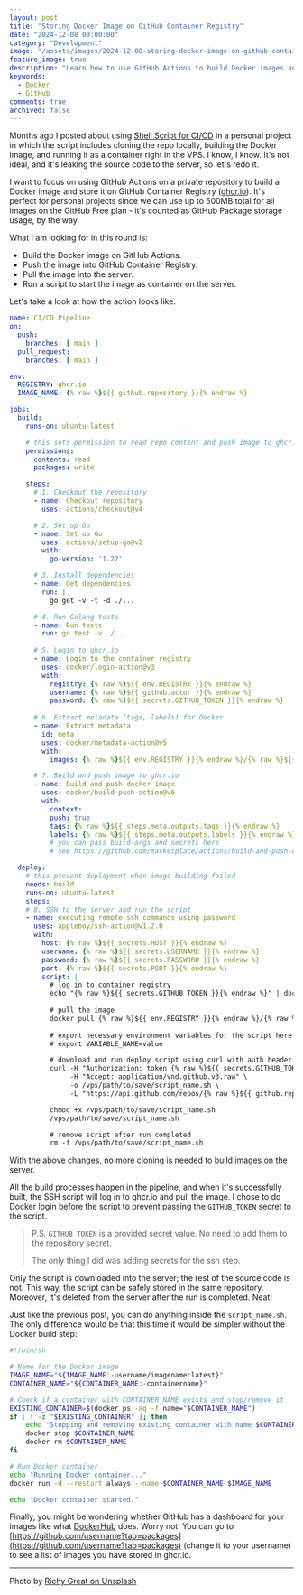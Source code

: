 ```yaml
---
layout: post
title: "Storing Docker Image on GitHub Container Registry"
date: "2024-12-08 00:00:00"
category: "Development"
image: "/assets/images/2024-12-08-storing-docker-image-on-github-container-registry.webp"
feature_image: true
description: "Learn how to use GitHub Actions to build Docker images and store them in GitHub Container Registry (ghcr.io). A guide to improving CI/CD workflow for private repositories without exposing source code to servers."
keywords:
  - Docker
  - GitHub
comments: true
archived: false
---
```


Months ago I posted about using [Shell Script for CI/CD](../shell-scripting-cicd) in a personal project in which the script includes cloning the repo locally, building the Docker image, and running it as a container right in the VPS. I know, I know. It's not ideal, and it's leaking the source code to the server, so let's redo it.

I want to focus on using GitHub Actions on a private repository to build a Docker image and store it on GitHub Container Registry ([ghcr.io](https://ghcr.io/)). It's perfect for personal projects since we can use up to 500MB total for all images on the GitHub Free plan - it's counted as GitHub Package storage usage, by the way.

What I am looking for in this round is:
- Build the Docker image on GitHub Actions.
- Push the image into GitHub Container Registry.
- Pull the image into the server.
- Run a script to start the image as container on the server.

Let's take a look at how the action looks like.

```yaml
name: CI/CD Pipeline
on:
  push:
    branches: [ main ]
  pull_request:
    branches: [ main ]

env:
  REGISTRY: ghcr.io
  IMAGE_NAME: {% raw %}${{ github.repository }}{% endraw %}

jobs:
  build:
    runs-on: ubuntu-latest

    # this sets permission to read repo content and push image to ghcr.io
    permissions:
      contents: read
      packages: write

    steps:
      # 1. Checkout the repository
      - name: Checkout repository
        uses: actions/checkout@v4

      # 2. Set up Go
      - name: Set up Go
        uses: actions/setup-go@v2
        with:
          go-version: '1.22'

      # 3. Install dependencies
      - name: Get dependencies
        run: |
          go get -v -t -d ./...

      # 4. Run Golang tests
      - name: Run tests
        run: go test -v ./...
        
      # 5. Login to ghcr.io
      - name: Login to the container registry
        uses: docker/login-action@v3
        with:
          registry: {% raw %}${{ env.REGISTRY }}{% endraw %}
          username: {% raw %}${{ github.actor }}{% endraw %}
          password: {% raw %}${{ secrets.GITHUB_TOKEN }}{% endraw %}
      
      # 6. Extract metadata (tags, labels) for Docker
      - name: Extract metadata
        id: meta
        uses: docker/metadata-action@v5
        with:
          images: {% raw %}${{ env.REGISTRY }}{% endraw %}/{% raw %}${{ env.IMAGE_NAME }}{% endraw %}

      # 7. Build and push image to ghcr.io
      - name: Build and push docker image
        uses: docker/build-push-action@v6
        with:
          context: .
          push: true
          tags: {% raw %}${{ steps.meta.outputs.tags }}{% endraw %}
          labels: {% raw %}${{ steps.meta.outputs.labels }}{% endraw %}
          # you can pass build-args and secrets here
          # see https://github.com/marketplace/actions/build-and-push-docker-images

  deploy:
    # this prevent deployment when image building failed
    needs: build
    runs-on: ubuntu-latest
    steps:
    # 8. SSH to the server and run the script
    - name: executing remote ssh commands using password
      uses: appleboy/ssh-action@v1.2.0
      with:
        host: {% raw %}${{ secrets.HOST }}{% endraw %}
        username: {% raw %}${{ secrets.USERNAME }}{% endraw %}
        password: {% raw %}${{ secrets.PASSWORD }}{% endraw %}
        port: {% raw %}${{ secrets.PORT }}{% endraw %}
        script: |
          # log in to container registry
          echo "{% raw %}${{ secrets.GITHUB_TOKEN }}{% endraw %}" | docker login {% raw %}${{ env.REGISTRY }}{% endraw %} -u {% raw %}${{ github.actor }}{% endraw %} --password-stdin
          
          # pull the image
          docker pull {% raw %}${{ env.REGISTRY }}{% endraw %}/{% raw %}${{ env.IMAGE_NAME }}{% endraw %}:latest
          
          # export necessary environment variables for the script here
          # export VARIABLE_NAME=value

          # download and run deploy script using curl with auth header
          curl -H "Authorization: token {% raw %}${{ secrets.GITHUB_TOKEN }}{% endraw %}" \
               -H "Accept: application/vnd.github.v3.raw" \
               -o /vps/path/to/save/script_name.sh \
               -L "https://api.github.com/repos/{% raw %}${{ github.repository }}{% endraw %}/contents/repo/path/to/script_name.sh?ref={% raw %}${{ github.sha }}{% endraw %}"

          chmod +x /vps/path/to/save/script_name.sh
          /vps/path/to/save/script_name.sh

          # remove script after run completed
          rm -f /vps/path/to/save/script_name.sh
```

With the above changes, no more cloning is needed to build images on the server.

All the build processes happen in the pipeline, and when it's successfully built, the SSH script will log in to ghcr.io and pull the image. I chose to do Docker login before the script to prevent passing the `GITHUB_TOKEN` secret to the script.

> P.S. `GITHUB_TOKEN` is a provided secret value.
> No need to add them to the repository secret.
>
> The only thing I did was adding secrets for the ssh step.

Only the script is downloaded into the server; the rest of the source code is not. This way, the script can be safely stored in the same repository. Moreover, it's deleted from the server after the run is completed. Neat!

Just like the previous post, you can do anything inside the `script_name.sh`. The only difference would be that this time it would be simpler without the Docker build step:

```bash
#!/bin/sh

# Name for the Docker image
IMAGE_NAME="${IMAGE_NAME:-username/imagename:latest}"
CONTAINER_NAME="${CONTAINER_NAME:-containername}"

# Check if a container with CONTAINER_NAME exists and stop/remove it
EXISTING_CONTAINER=$(docker ps -aq -f name="$CONTAINER_NAME")
if [ ! -z "$EXISTING_CONTAINER" ]; then
    echo "Stopping and removing existing container with name $CONTAINER_NAME..."
    docker stop $CONTAINER_NAME
    docker rm $CONTAINER_NAME
fi

# Run Docker container
echo "Running Docker container..."
docker run -d --restart always --name $CONTAINER_NAME $IMAGE_NAME

echo "Docker container started."

```

Finally, you might be wondering whether GitHub has a dashboard for your images like what [DockerHub](https://hub.docker.com/) does. Worry not! You can go to [https://github.com/username?tab=packages](https://github.com/username?tab=packages) (change it to your username) to see a list of images you have stored in ghcr.io.

---

Photo by <a href="https://unsplash.com/@richygreat?utm_content=creditCopyText&utm_medium=referral&utm_source=unsplash">Richy Great on Unsplash</a>
      